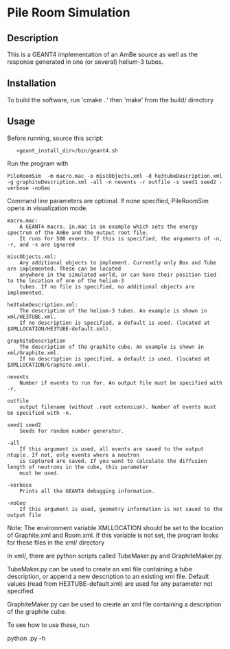 # Pile Room Simulation

## Description

This is a GEANT4 implementation of an AmBe source as well as the response generated in one (or several) helium-3 tubes. 

## Installation

To build the software, run 'cmake ..' then 'make' from the build/ directory

## Usage

Before running, source this script:

       <geant_install_dir>/bin/geant4.sh

Run the program with

    PileRoomSim  -m macro.mac -o miscObjects.xml -d he3tubeDescription.xml -g graphiteDescription.xml -all -n nevents -r outfile -s seed1 seed2 -verbose -noGeo

Command line parameters are optional. If none specified, PileRoomSim opens in visualization mode.

	macro.mac:
		A GEANT4 macro. in.mac is an example which sets the energy spectrum of the AmBe and the output root file. 
		It runs for 500 events.	If this is specified, the arguments of -n, -r, and -s are ignored

	miscObjects.xml:
		Any additional objects to implement. Currently only Box and Tube are implemented. These can be located 
		anywhere in the simulated world, or can have their position tied to the location of one of the helium-3 
		tubes. If no file is specified, no additional objects are implemented.

	he3tubeDescription.xml:
		The description of the helium-3 tubes. An example is shown in xml/HE3TUBE.xml.
		If no description is specified, a default is used. (located at $XMLLOCATION/HE3TUBE-default.xml).

	graphiteDescription
		The description of the graphite cube. An example is shown in xml/Graphite.xml.
		If no description is specified, a default is used. (located at $XMLLOCATION/Graphite.xml).

	nevents
		Number if events to run for. An output file must be specified with -r.
		
	outfile
		output filename (without .root extension). Number of events must be specified with -n.

	seed1 seed2
		Seeds for random number generator.

	-all
		If this argument is used, all events are saved to the output ntuple. If not, only events where a neutron 
		is captured are saved. If you want to calculate the diffusion length of neutrons in the cube, this parameter 
		must be used.

	-verbose
		Prints all the GEANT4 debugging information.

	-noGeo
		If this argument is used, geometry information is not saved to the output file

Note: The environment variable XMLLOCATION should be set to the location of Graphite.xml and Room.xml. If this variable is not set, the program looks for these files in the xml/ directory

In xml/, there are python scripts called TubeMaker.py and GraphiteMaker.py. 

TubeMaker.py can be used to create an xml file containing a tube description, or append a new description to an existing xml file. Default values (read from HE3TUBE-default.xml) are used for any parameter not specified.

GraphiteMaker.py can be used to create an xml file containing a description of the graphite cube.

To see how to use these, run

   python <scriptname>.py -h


   
